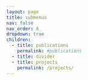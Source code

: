 ```yaml
---
layout: page
title: submenus
nav: false
nav_order: 8
dropdown: true
children:
  - title: publications
    permalink: #publications
  - title: divider
  - title: projects
    permalink: /projects/
---
```


